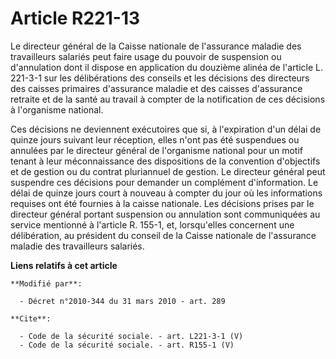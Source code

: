 # Article R221-13

Le directeur général de la Caisse nationale de l'assurance maladie des travailleurs salariés peut faire usage du pouvoir de
suspension ou d'annulation dont il dispose en application du douzième alinéa de l'article L. 221-3-1 sur les délibérations
des conseils et les décisions des directeurs des caisses primaires d'assurance maladie et des caisses d'assurance retraite et
de la santé au travail à compter de la notification de ces décisions à l'organisme national. 

Ces décisions ne deviennent exécutoires que si, à l'expiration d'un délai de quinze jours suivant leur réception, elles n'ont
pas été suspendues ou annulées par le directeur général de l'organisme national pour un motif tenant à leur méconnaissance
des dispositions de la convention d'objectifs et de gestion ou du contrat pluriannuel de gestion. Le directeur général peut
suspendre ces décisions pour demander un complément d'information. Le délai de quinze jours court à nouveau à compter du jour
où les informations requises ont été fournies à la caisse nationale. Les décisions prises par le directeur général portant
suspension ou annulation sont communiquées au service mentionné à l'article R. 155-1, et, lorsqu'elles concernent une
délibération, au président du conseil de la Caisse nationale de l'assurance maladie des travailleurs salariés.

**Liens relatifs à cet article**

	**Modifié par**:

	  - Décret n°2010-344 du 31 mars 2010 - art. 289

	**Cite**:

	  - Code de la sécurité sociale. - art. L221-3-1 (V)
	  - Code de la sécurité sociale. - art. R155-1 (V)

